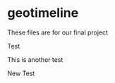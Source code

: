 geotimeline
===========

These files are for our final project

Test


This is another test


New Test

